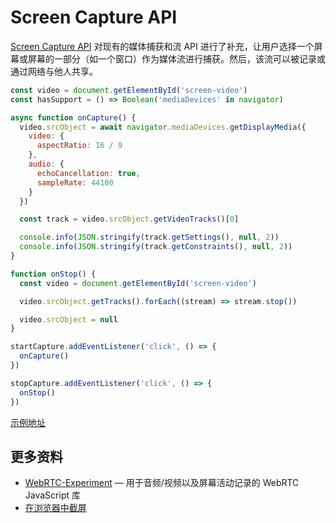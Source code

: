 # Screen Capture API

[Screen Capture API](https://developer.mozilla.org/zh-CN/docs/Web/API/Screen_Capture_API) 对现有的媒体捕获和流 API 进行了补充，让用户选择一个屏幕或屏幕的一部分（如一个窗口）作为媒体流进行捕获。然后，该流可以被记录或通过网络与他人共享。

```js
const video = document.getElementById('screen-video')
const hasSupport = () => Boolean('mediaDevices' in navigator)

async function onCapture() {
  video.srcObject = await navigator.mediaDevices.getDisplayMedia({
    video: {
      aspectRatio: 16 / 9
    },
    audio: {
      echoCancellation: true,
      sampleRate: 44100
    }
  })

  const track = video.srcObject.getVideoTracks()[0]

  console.info(JSON.stringify(track.getSettings(), null, 2))
  console.info(JSON.stringify(track.getConstraints(), null, 2))
}

function onStop() {
  const video = document.getElementById('screen-video')

  video.srcObject.getTracks().forEach((stream) => stream.stop())

  video.srcObject = null
}

startCapture.addEventListener('click', () => {
  onCapture()
})

stopCapture.addEventListener('click', () => {
  onStop()
})
```

[示例地址](https://codepen.io/lio-zero/pen/KKowOrG)

## 更多资料

- [WebRTC-Experiment](https://github.com/muaz-khan/WebRTC-Experiment) — 用于音频/视频以及屏幕活动记录的 WebRTC JavaScript 库
- [在浏览器中截屏](https://github.com/lio-zero/blog/blob/main/JavaScript/%E5%9C%A8%E6%B5%8F%E8%A7%88%E5%99%A8%E4%B8%AD%E6%88%AA%E5%B1%8F.md)
